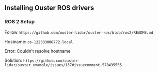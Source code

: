 ## Installing Ouster ROS drivers

### ROS 2 Setup

Follow ``https://github.com/ouster-lidar/ouster-ros/blob/ros2/README.md``

Hostname: ``os-122333000772.local``

Error: Couldn't resolve hostname 

Solution: ``https://github.com/ouster-lidar/ouster_example/issues/137#issuecomment-578435555``


